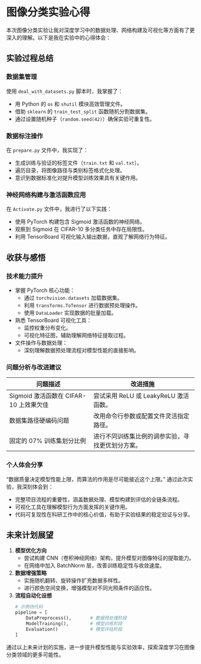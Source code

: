 # 图像分类实验心得

本次图像分类实验让我对深度学习中的数据处理、网络构建及可视化等方面有了更深入的理解。以下是我在实验中的心得体会：

## 实验过程总结

### 数据集管理
使用 `deal_with_datasets.py` 脚本时，我掌握了：
- 用 Python 的 `os` 和 `shutil` 模块高效管理文件。
- 借助 `sklearn` 的 `train_test_split` 函数随机分割数据集。
- 通过设置随机种子（`random.seed(42)`）确保实验可重复性。

### 数据标注操作
在 `prepare.py` 文件中，我实现了：
- 生成训练与验证的标签文件（`train.txt` 和 `val.txt`）。
- 遍历目录，将图像路径与类别标签格式化处理。
- 意识到数据标准化对提升模型训练效果具有关键作用。

### 神经网络构建与激活函数应用
在 `Activate.py` 文件中，我进行了以下实践：
- 使用 PyTorch 构建包含 Sigmoid 激活函数的神经网络。
- 观察到 Sigmoid 在 CIFAR-10 多分类任务中存在局限性。
- 利用 TensorBoard 可视化输入输出数据，直观了解网络行为特征。

## 收获与感悟

### 技术能力提升
- 掌握 PyTorch 核心功能：
  - 通过 `torchvision.datasets` 加载数据集。
  - 利用 `transforms.ToTensor` 进行数据预处理操作。
  - 使用 `DataLoader` 实现数据的批量加载。
- 熟悉 TensorBoard 可视化工具：
  - 监控权重分布变化。
  - 可视化特征图，辅助理解网络特征提取过程。
- 文件操作与数据处理：
  - 深刻理解数据预处理流程对模型性能的直接影响。

### 问题分析与改进建议
| 问题描述 | 改进措施 |
|----------|----------|
| Sigmoid 激活函数在 CIFAR-10 上效果欠佳 | 尝试采用 ReLU 或 LeakyReLU 激活函数。 |
| 数据集路径硬编码问题 | 改用命令行参数或配置文件灵活指定路径。 |
| 固定的 07% 训练集划分比例 | 进行不同训练集比例的调参实验，寻找更优划分方案。 |

### 个人体会分享
“数据质量决定模型性能上限，而算法的作用是尽可能接近这个上限。” 通过此次实验，我深刻体会到：
- 完整项目流程的重要性，涵盖数据处理、模型构建到评估的全链条流程。
- 可视化工具在理解模型行为方面发挥的关键作用。
- 代码可复现性在科研工作中的核心价值，有助于实验结果的稳定验证与分享。

## 未来计划展望
1. **模型优化方向**
   - 尝试构建 CNN（卷积神经网络）架构，提升模型对图像特征的提取能力。
   - 在网络中加入 BatchNorm 层，改善训练稳定性与收敛速度。
2. **数据增强策略**
   - 实施随机翻转、旋转操作扩充数据多样性。
   - 进行颜色空间变换，增强模型对不同光照条件的适应性。
3. **流程自动化设想**
   ```python
   # 示例伪代码
   pipeline = [
       DataPreprocess(),       # 数据预处理阶段
       ModelTraining(),        # 模型训练阶段
       Evaluation()            # 模型评估阶段
   ]
   ```
通过以上未来计划的实施，进一步提升模型性能与实验效率，探索深度学习在图像分类领域的更多可能性。